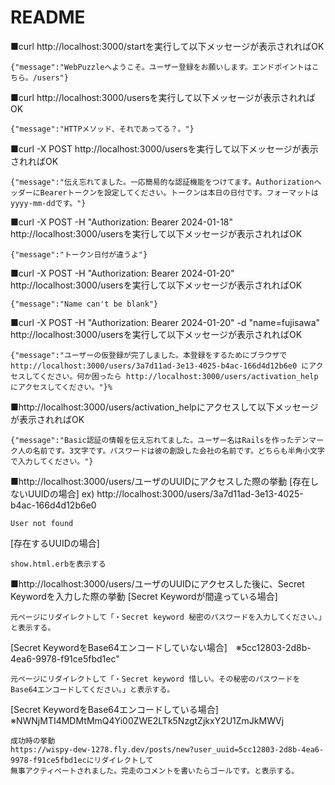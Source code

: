 # README
■curl http://localhost:3000/startを実行して以下メッセージが表示されればOK
```
{"message":"WebPuzzleへようこそ。ユーザー登録をお願いします。エンドポイントはこちら。/users"}
```
■curl http://localhost:3000/usersを実行して以下メッセージが表示されればOK
```
{"message":"HTTPメソッド、それであってる？。"}
```
■curl -X POST http://localhost:3000/usersを実行して以下メッセージが表示されればOK
```
{"message":"伝え忘れてました。一応簡易的な認証機能をつけてます。AuthorizationヘッダーにBearerトークンを設定してください。トークンは本日の日付です。フォーマットはyyyy-mm-ddです。"}
```
■curl -X POST -H "Authorization: Bearer 2024-01-18" http://localhost:3000/usersを実行して以下メッセージが表示されればOK
```
{"message":"トークン日付が違うよ"}
```
■curl -X POST -H "Authorization: Bearer 2024-01-20" http://localhost:3000/usersを実行して以下メッセージが表示されればOK
```
{"message":"Name can't be blank"}
```
■curl -X POST -H "Authorization: Bearer 2024-01-20" -d "name=fujisawa" http://localhost:3000/usersを実行して以下メッセージが表示されればOK
```
{"message":"ユーザーの仮登録が完了しました。本登録をするためにブラウザで http://localhost:3000/users/3a7d11ad-3e13-4025-b4ac-166d4d12b6e0 にアクセスしてください。何か困ったら http://localhost:3000/users/activation_help にアクセスしてください。"}%
```
■http://localhost:3000/users/activation_helpにアクセスして以下メッセージが表示されればOK
```
{"message":"Basic認証の情報を伝え忘れてました。ユーザー名はRailsを作ったデンマーク人の名前です。3文字です。パスワードは彼の創設した会社の名前です。どちらも半角小文字で入力してください。"}
```
■http://localhost:3000/users/ユーザのUUIDにアクセスした際の挙動
[存在しないUUIDの場合]
ex) http://localhost:3000/users/3a7d11ad-3e13-4025-b4ac-166d4d12b6e0
```
User not found
```
[存在するUUIDの場合]
```
show.html.erbを表示する
```
■http://localhost:3000/users/ユーザのUUIDにアクセスした後に、Secret Keywordを入力した際の挙動
[Secret Keywordが間違っている場合]
```
元ページにリダイレクトして「・Secret keyword 秘密のパスワードを入力してください。」と表示する。
```
[Secret KeywordをBase64エンコードしていない場合]　※5cc12803-2d8b-4ea6-9978-f91ce5fbd1ec"
```
元ページにリダイレクトして「・Secret keyword 惜しい。その秘密のパスワードをBase64エンコードしてください。」と表示する。
```
[Secret KeywordをBase64エンコードしている場合] ※NWNjMTI4MDMtMmQ4Yi00ZWE2LTk5NzgtZjkxY2U1ZmJkMWVj
```
成功時の挙動
https://wispy-dew-1278.fly.dev/posts/new?user_uuid=5cc12803-2d8b-4ea6-9978-f91ce5fbd1ecにリダイレクトして
無事アクティベートされました。完走のコメントを書いたらゴールです。と表示する。
```